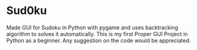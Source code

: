 # Sud0ku
Made GUI for Sudoku in Python with pygame and uses backtracking algorithm to solves it automatically.
This is my first Proper GUI Project in Python as a beginner.
Any suggestion on the code would be appreciated.
